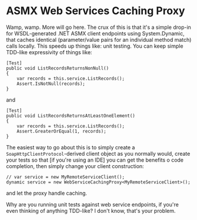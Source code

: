 ASMX Web Services Caching Proxy
===============================
 
Wamp, wamp. More will go here. The crux of this is that it's a simple drop-in for WSDL-generated .NET ASMX client endpoints using System.Dynamic, that caches identical (parameter/value pairs for an individual method match) calls locally. This speeds up things like: unit testing. You can keep simple TDD-like expressivity of things like:

    [Test]
    public void ListRecordsReturnsNonNull()
    {
        var records = this.service.ListRecords();
        Assert.IsNotNull(records);	
    }

and 
 
    [Test]
    public void ListRecordsReturnsAtLeastOneElement()
    {
        var records = this.service.ListRecords();
        Assert.GreaterOrEqual(1, records);	
    }

The easiest way to go about this is to simply create a `SoapHttpClientProtocol`-derived client object as you normally would, create your tests so that [if you're using an IDE] you can get the benefits o code completion, then simply change your client construction:

    // var service = new MyRemoteServiceClient();
    dynamic service = new WebServiceCachingProxy<MyRemoteServiceClient>();

and let the proxy handle caching.

Why are you running unit tests against web service endpoints, if you're even thinking of anything TDD-like? I don't know, that's your problem.
